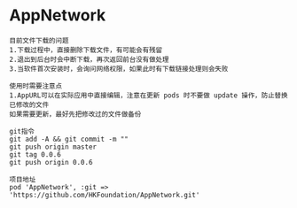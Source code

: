# AppNetwork

    目前文件下载的问题
    1.下载过程中，直接删除下载文件，有可能会有残留
    2.退出到后台时会中断下载，再次返回前台没有做处理
    3.当软件首次安装时，会询问网络权限，如果此时有下载链接处理则会失败
    
    使用时需要注意点
    1.AppURL可以在实际应用中直接编辑，注意在更新 pods 时不要做 update 操作，防止替换已修改的文件
    如果需要更新，最好先把修改过的文件做备份
    
    git指令
    git add -A && git commit -m ""
    git push origin master
    git tag 0.0.6
    git push origin 0.0.6
    
    项目地址
    pod 'AppNetwork', :git => 'https://github.com/HKFoundation/AppNetwork.git'
